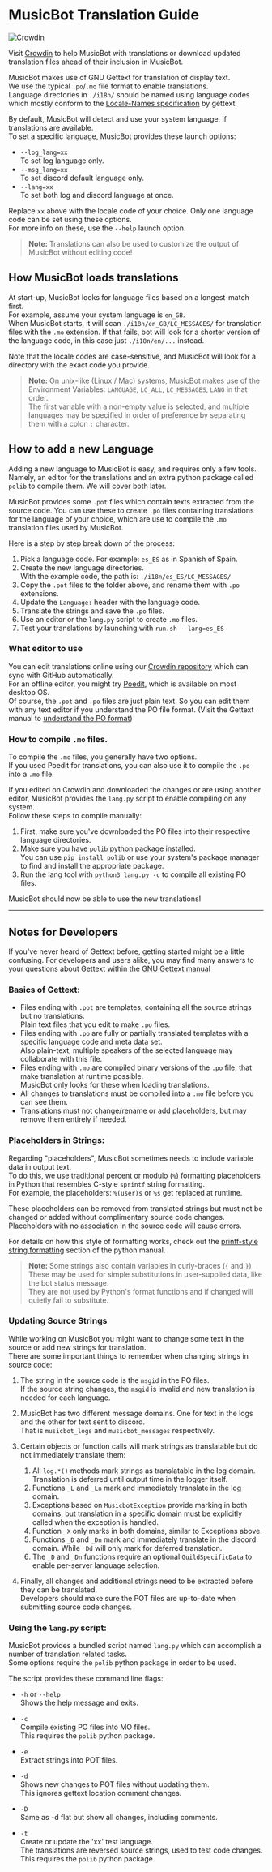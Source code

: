 # MusicBot Translation Guide  

[![Crowdin](https://badges.crowdin.net/notmusicbot/localized.svg)](https://crowdin.com/project/notmusicbot)

Visit [Crowdin](https://crowdin.com/project/notmusicbot/) to help MusicBot with translations or download updated translation files ahead of their inclusion in MusicBot.

MusicBot makes use of GNU Gettext for translation of display text.  
We use the typical `.po`/`.mo` file format to enable translations.  
Language directories in `./i18n/` should be named using language codes which mostly conform to the [Locale-Names specification](https://www.gnu.org/savannah-checkouts/gnu/gettext/manual/html_node/Locale-Names.html) by gettext.  

By default, MusicBot will detect and use your system language, if translations are available.  
To set a specific language, MusicBot provides these launch options:  

- `--log_lang=xx`  
  To set log language only.  
- `--msg_lang=xx`  
  To set discord default language only.  
- `--lang=xx`  
  To set both log and discord language at once.  

Replace `xx` above with the locale code of your choice. Only one language code can be set using these options.  
For more info on these, use the `--help` launch option.  

> **Note:**  Translations can also be used to customize the output of MusicBot without editing code!  

## How MusicBot loads translations  

At start-up, MusicBot looks for language files based on a longest-match first.  
For example, assume your system language is `en_GB`.  
When MusicBot starts, it will scan `./i18n/en_GB/LC_MESSAGES/` for translation files with the `.mo` extension. If that fails, bot will look for a shorter version of the language code, in this case just `./i18n/en/...` instead.  

Note that the locale codes are case-sensitive, and MusicBot will look for a directory with the exact code you provide.

> **Note:** On unix-like (Linux / Mac) systems, MusicBot makes use of the Environment Variables: `LANGUAGE`, `LC_ALL`, `LC_MESSAGES`, `LANG` in that order.  
The first variable with a non-empty value is selected, and multiple languages may be specified in order of preference by separating them with a colon `:` character.  

## How to add a new Language  

Adding a new language to MusicBot is easy, and requires only a few tools.  Namely, an editor for the translations and an extra python package called `polib` to compile them. We will cover both later.  

MusicBot provides some `.pot` files which contain texts extracted from the source code.  You can use these to create `.po` files containing translations for the language of your choice, which are use to compile the `.mo` translation files used by MusicBot.

Here is a step by step break down of the process:  

1. Pick a language code. For example: `es_ES` as in Spanish of Spain.  
2. Create the new language directories.  
   With the example code, the path is: `./i18n/es_ES/LC_MESSAGES/`  
3. Copy the `.pot` files to the folder above, and rename them with `.po` extensions.  
4. Update the `Language:` header with the language code.  
5. Translate the strings and save the `.po` files.  
6. Use an editor or the `lang.py` script to create `.mo` files.  
7. Test your translations by launching with `run.sh --lang=es_ES`  

### What editor to use

You can edit translations online using our [Crowdin repository](https://crowdin.com/project/notmusicbot/) which can sync with GitHub automatically.  
For an offline editor, you might try [Poedit](https://poedit.net/), which is available on most desktop OS.  
Of course, the `.pot` and `.po` files are just plain text.  So you can edit them with any text editor if you understand the PO file format. (Visit the Gettext manual to [understand the PO format](https://www.gnu.org/software/gettext/manual/gettext.html#PO-Files))

### How to compile `.mo` files.

To compile the `.mo` files, you generally have two options.  
If you used Poedit for translations, you can also use it to compile the `.po` into a `.mo` file.  

If you edited on Crowdin and downloaded the changes or are using another editor, MusicBot provides the `lang.py` script to enable compiling on any system.  
Follow these steps to compile manually:  

1. First, make sure you've downloaded the PO files into their respective language directories.  
2. Make sure you have `polib` python package installed.  
   You can use `pip install polib` or use your system's package manager to find and install the appropriate package.  
3. Run the lang tool with `python3 lang.py -c` to compile all existing PO files.

MusicBot should now be able to use the new translations!

---

## Notes for Developers  

If you've never heard of Gettext before, getting started might be a little confusing.  For developers and users alike, you may find many answers to your questions about Gettext within the [GNU Gettext manual](https://www.gnu.org/software/gettext/manual/index.html)  

### Basics of Gettext:

- Files ending with `.pot` are templates, containing all the source strings but no translations.  
  Plain text files that you edit to make `.po` files.  
- Files ending with `.po` are fully or partially translated templates with a specific language code and meta data set.  
  Also plain-text, multiple speakers of the selected language may collaborate with this file.
- Files ending with `.mo` are compiled binary versions of the `.po` file, that make translation at runtime possible.  
  MusicBot only looks for these when loading translations.
- All changes to translations must be compiled into a `.mo` file before you can see them.
- Translations must not change/rename or add placeholders, but may remove them entirely if needed.

### Placeholders in Strings:

Regarding "placeholders", MusicBot sometimes needs to include variable data in output text.  
To do this, we use traditional percent or modulo (`%`) formatting placeholders in Python that resembles C-style `sprintf` string formatting.  
For example, the placeholders: `%(user)s` or `%s` get replaced at runtime.

These placeholders can be removed from translated strings but must not be changed or added without complimentary source code changes.  
Placeholders with no association in the source code will cause errors.  

For details on how this style of formatting works, check out the [printf-style string formatting](https://docs.python.org/3.10/library/stdtypes.html#printf-style-string-formatting) section of the python manual.

> **Note:** Some strings also contain variables in curly-braces (`{` and `}`) These may be used for simple substitutions in user-supplied data, like the bot status message.  
They are not used by Python's format functions and if changed will quietly fail to substitute.  

### Updating Source Strings

While working on MusicBot you might want to change some text in the source or add new strings for translation.  
There are some important things to remember when changing strings in source code:  

1. The string in the source code is the `msgid` in the PO files.  
  If the source string changes, the `msgid` is invalid and new translation is needed for each language.

2. MusicBot has two different message domains. One for text in the logs and the other for text sent to discord.  
   That is `musicbot_logs` and `musicbot_messages` respectively.  

3. Certain objects or function calls will mark strings as translatable but do not immediately translate them:  

   1. All `log.*()` methods mark strings as translatable in the log domain.  
      Translation is deferred until output time in the logger itself.
   2. Functions `_L` and `_Ln` mark and immediately translate in the log domain.
   3. Exceptions based on `MusicbotException` provide marking in both domains, but translation in a specific domain must be explicitly called when the exception is handled.  
   4. Function `_X` only marks in both domains, similar to Exceptions above.
   5. Functions `_D` and `_Dn` mark and immediately translate in the discord domain. While `_Dd` will only mark for deferred translation.
   6. The `_D` and `_Dn` functions require an optional `GuildSpecificData` to enable per-server language selection.

4. Finally, all changes and additional strings need to be extracted before they can be translated.  
   Developers should make sure the POT files are up-to-date when submitting source code changes.

### Using the `lang.py` script:

MusicBot provides a bundled script named `lang.py` which can accomplish a number of translation related tasks.  
Some options require the `polib` python package in order to be used.  

The script provides these command line flags:

- `-h` or `--help`  
  Shows the help message and exits.

- `-c`  
  Compile existing PO files into MO files.  
  This requires the `polib` python package.  

- `-e`  
  Extract strings into POT files.

- `-d`  
  Shows new changes to POT files without updating them.  
  This ignores gettext location comment changes.

- `-D`  
  Same as -d flat but show all changes, including comments.

- `-t`  
  Create or update the 'xx' test language.  
  The translations are reversed source strings, used to test code changes.  
  This requires the `polib` python package.

